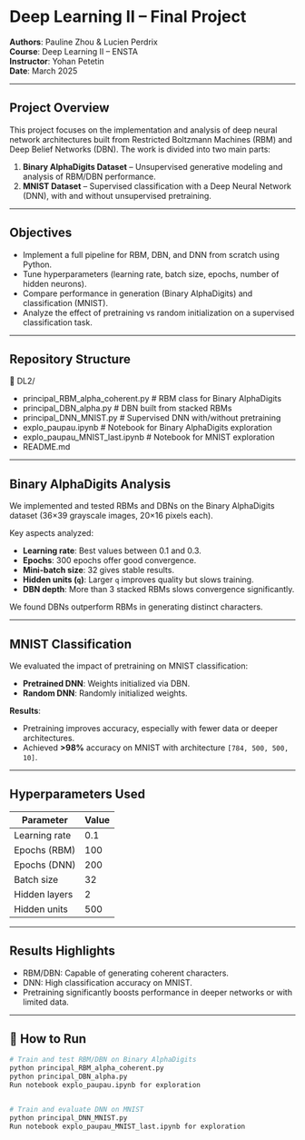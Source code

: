 # Deep Learning II – Final Project  
**Authors**: Pauline Zhou & Lucien Perdrix  
**Course**: Deep Learning II – ENSTA  
**Instructor**: Yohan Petetin  
**Date**: March 2025

---

## Project Overview

This project focuses on the implementation and analysis of deep neural network architectures built from Restricted Boltzmann Machines (RBM) and Deep Belief Networks (DBN). The work is divided into two main parts:

1. **Binary AlphaDigits Dataset** – Unsupervised generative modeling and analysis of RBM/DBN performance.  
2. **MNIST Dataset** – Supervised classification with a Deep Neural Network (DNN), with and without unsupervised pretraining.

---

## Objectives

- Implement a full pipeline for RBM, DBN, and DNN from scratch using Python.  
- Tune hyperparameters (learning rate, batch size, epochs, number of hidden neurons).  
- Compare performance in generation (Binary AlphaDigits) and classification (MNIST).  
- Analyze the effect of pretraining vs random initialization on a supervised classification task.

---

## Repository Structure

📁 DL2/
- principal_RBM_alpha_coherent.py      # RBM class for Binary AlphaDigits
- principal_DBN_alpha.py               # DBN built from stacked RBMs
- principal_DNN_MNIST.py               # Supervised DNN with/without pretraining
- explo_paupau.ipynb                   # Notebook for Binary AlphaDigits exploration
- explo_paupau_MNIST_last.ipynb        # Notebook for MNIST exploration
- README.md 


---

## Binary AlphaDigits Analysis

We implemented and tested RBMs and DBNs on the Binary AlphaDigits dataset (36×39 grayscale images, 20×16 pixels each).

Key aspects analyzed:
- **Learning rate**: Best values between 0.1 and 0.3.
- **Epochs**: 300 epochs offer good convergence.
- **Mini-batch size**: 32 gives stable results.
- **Hidden units (`q`)**: Larger `q` improves quality but slows training.
- **DBN depth**: More than 3 stacked RBMs slows convergence significantly.

We found DBNs outperform RBMs in generating distinct characters.

---

## MNIST Classification

We evaluated the impact of pretraining on MNIST classification:

- **Pretrained DNN**: Weights initialized via DBN.
- **Random DNN**: Randomly initialized weights.

**Results**:
- Pretraining improves accuracy, especially with fewer data or deeper architectures.
- Achieved **>98%** accuracy on MNIST with architecture `[784, 500, 500, 10]`.

---

## Hyperparameters Used

| Parameter       | Value                  |
|-----------------|------------------------|
| Learning rate   | 0.1                    |
| Epochs (RBM)    | 100                    |
| Epochs (DNN)    | 200                    |
| Batch size      | 32                     |
| Hidden layers   | 2                      |
| Hidden units    | 500                    |

---

## Results Highlights

- RBM/DBN: Capable of generating coherent characters.
- DNN: High classification accuracy on MNIST.
- Pretraining significantly boosts performance in deeper networks or with limited data.

---

## 🚀 How to Run

```bash
# Train and test RBM/DBN on Binary AlphaDigits
python principal_RBM_alpha_coherent.py
python principal_DBN_alpha.py
Run notebook explo_paupau.ipynb for exploration


# Train and evaluate DNN on MNIST
python principal_DNN_MNIST.py
Run notebook explo_paupau_MNIST_last.ipynb for exploration
